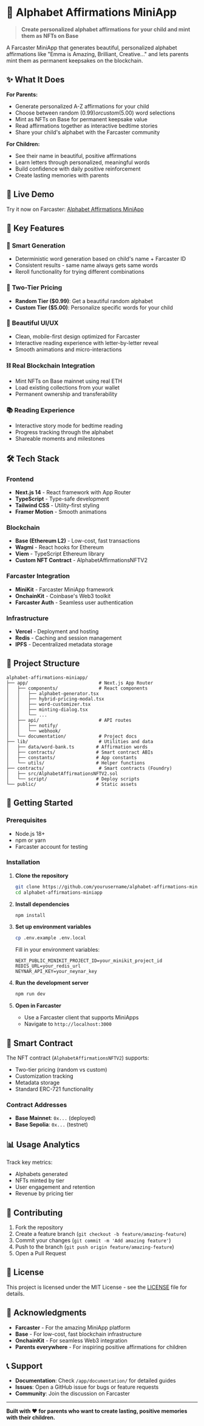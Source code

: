 # 🎯 Alphabet Affirmations MiniApp

> **Create personalized alphabet affirmations for your child and mint them as NFTs on Base**

A Farcaster MiniApp that generates beautiful, personalized alphabet affirmations like "Emma is Amazing, Brilliant, Creative..." and lets parents mint them as permanent keepsakes on the blockchain.

## ✨ What It Does

**For Parents:**
- Generate personalized A-Z affirmations for your child
- Choose between random ($0.99) or custom ($5.00) word selections
- Mint as NFTs on Base for permanent keepsake value
- Read affirmations together as interactive bedtime stories
- Share your child's alphabet with the Farcaster community

**For Children:**
- See their name in beautiful, positive affirmations
- Learn letters through personalized, meaningful words
- Build confidence with daily positive reinforcement
- Create lasting memories with parents

## 🚀 Live Demo

Try it now on Farcaster: [Alphabet Affirmations MiniApp](https://your-domain.com)

## 🎯 Key Features

### 🔮 **Smart Generation**
- Deterministic word generation based on child's name + Farcaster ID
- Consistent results - same name always gets same words
- Reroll functionality for trying different combinations

### 💎 **Two-Tier Pricing**
- **Random Tier ($0.99)**: Get a beautiful random alphabet
- **Custom Tier ($5.00)**: Personalize specific words for your child

### 🎨 **Beautiful UI/UX**
- Clean, mobile-first design optimized for Farcaster
- Interactive reading experience with letter-by-letter reveal
- Smooth animations and micro-interactions

### ⛓️ **Real Blockchain Integration**
- Mint NFTs on Base mainnet using real ETH
- Load existing collections from your wallet
- Permanent ownership and transferability

### 📚 **Reading Experience**
- Interactive story mode for bedtime reading
- Progress tracking through the alphabet
- Shareable moments and milestones

## 🛠️ Tech Stack

### **Frontend**
- **Next.js 14** - React framework with App Router
- **TypeScript** - Type-safe development
- **Tailwind CSS** - Utility-first styling
- **Framer Motion** - Smooth animations

### **Blockchain**
- **Base (Ethereum L2)** - Low-cost, fast transactions
- **Wagmi** - React hooks for Ethereum
- **Viem** - TypeScript Ethereum library
- **Custom NFT Contract** - AlphabetAffirmationsNFTV2

### **Farcaster Integration**
- **MiniKit** - Farcaster MiniApp framework
- **OnchainKit** - Coinbase's Web3 toolkit
- **Farcaster Auth** - Seamless user authentication

### **Infrastructure**
- **Vercel** - Deployment and hosting
- **Redis** - Caching and session management
- **IPFS** - Decentralized metadata storage

## 📁 Project Structure

```
alphabet-affirmations-miniapp/
├── app/                          # Next.js App Router
│   ├── components/               # React components
│   │   ├── alphabet-generator.tsx
│   │   ├── hybrid-pricing-modal.tsx
│   │   ├── word-customizer.tsx
│   │   ├── minting-dialog.tsx
│   │   └── ...
│   ├── api/                      # API routes
│   │   ├── notify/
│   │   └── webhook/
│   └── documentation/            # Project docs
├── lib/                          # Utilities and data
│   ├── data/word-bank.ts        # Affirmation words
│   ├── contracts/               # Smart contract ABIs
│   ├── constants/               # App constants
│   └── utils/                   # Helper functions
├── contracts/                    # Smart contracts (Foundry)
│   ├── src/AlphabetAffirmationsNFTV2.sol
│   └── script/                  # Deploy scripts
└── public/                      # Static assets
```

## 🚀 Getting Started

### Prerequisites
- Node.js 18+
- npm or yarn
- Farcaster account for testing

### Installation

1. **Clone the repository**
   ```bash
   git clone https://github.com/yourusername/alphabet-affirmations-miniapp
   cd alphabet-affirmations-miniapp
   ```

2. **Install dependencies**
   ```bash
   npm install
   ```

3. **Set up environment variables**
   ```bash
   cp .env.example .env.local
   ```
   
   Fill in your environment variables:
   ```env
   NEXT_PUBLIC_MINIKIT_PROJECT_ID=your_minikit_project_id
   REDIS_URL=your_redis_url
   NEYNAR_API_KEY=your_neynar_key
   ```

4. **Run the development server**
   ```bash
   npm run dev
   ```

5. **Open in Farcaster**
   - Use a Farcaster client that supports MiniApps
   - Navigate to `http://localhost:3000`

## 🔧 Smart Contract

The NFT contract (`AlphabetAffirmationsNFTV2`) supports:
- Two-tier pricing (random vs custom)
- Customization tracking
- Metadata storage
- Standard ERC-721 functionality

### Contract Addresses
- **Base Mainnet**: `0x...` (deployed)
- **Base Sepolia**: `0x...` (testnet)

## 📊 Usage Analytics

Track key metrics:
- Alphabets generated
- NFTs minted by tier
- User engagement and retention
- Revenue by pricing tier

## 🤝 Contributing

1. Fork the repository
2. Create a feature branch (`git checkout -b feature/amazing-feature`)
3. Commit your changes (`git commit -m 'Add amazing feature'`)
4. Push to the branch (`git push origin feature/amazing-feature`)
5. Open a Pull Request

## 📄 License

This project is licensed under the MIT License - see the [LICENSE](LICENSE) file for details.

## 🙏 Acknowledgments

- **Farcaster** - For the amazing MiniApp platform
- **Base** - For low-cost, fast blockchain infrastructure
- **OnchainKit** - For seamless Web3 integration
- **Parents everywhere** - For inspiring positive affirmations for children

## 📞 Support

- **Documentation**: Check `/app/documentation/` for detailed guides
- **Issues**: Open a GitHub issue for bugs or feature requests
- **Community**: Join the discussion on Farcaster

---

**Built with ❤️ for parents who want to create lasting, positive memories with their children.**